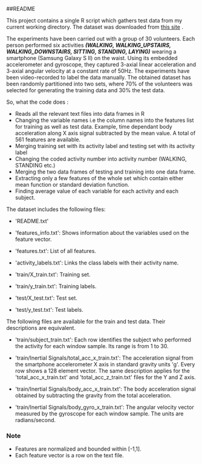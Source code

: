 ##README

This project contains a single R script which gathers test data from my current working directory. The dataset was downloaded from [this site](http://archive.ics.uci.edu/ml/datasets/Human+Activity+Recognition+Using+Smartphones) .

The experiments have been carried out with a group of 30 volunteers. Each person performed six activities _**(WALKING, WALKING_UPSTAIRS, WALKING_DOWNSTAIRS, SITTING, STANDING, LAYING)**_ wearing a smartphone (Samsung Galaxy S II) on the waist. Using its embedded accelerometer and gyroscope, they captured 3-axial linear acceleration and 3-axial angular velocity at a constant rate of 50Hz. The experiments have been video-recorded to label the data manually. The obtained dataset has been randomly partitioned into two sets, where 70% of the volunteers was selected for generating the training data and 30% the test data.

So, what the code does :
* Reads all the relevant text files into data frames in R
* Changing the variable names i.e the column names into the features list for training as well as test data. Example, time dependant body acceleration along X axis signal subtracted by the mean value. A total of 561 features are available.
*	Merging training set with its activity label and testing set with its activity label
*	Changing the coded activity number into activity number (WALKING, STANDING etc.)
*	Merging the two data frames of testing and training into one data frame.
*	Extracting only a few features of the whole set which contain either mean function or standard deviation function.
*	Finding average value of each variable for each activity and each subject.

The dataset includes the following files:

- 'README.txt'

- 'features_info.txt': Shows information about the variables used on the feature vector.

- 'features.txt': List of all features.

- 'activity_labels.txt': Links the class labels with their activity name.

- 'train/X_train.txt': Training set.

- 'train/y_train.txt': Training labels.

- 'test/X_test.txt': Test set.

- 'test/y_test.txt': Test labels.

The following files are available for the train and test data. Their descriptions are equivalent. 

- 'train/subject_train.txt': Each row identifies the subject who performed the activity for each window sample. Its range is from 1 to 30. 

- 'train/Inertial Signals/total_acc_x_train.txt': The acceleration signal from the smartphone accelerometer X axis in standard gravity units 'g'. Every row shows a 128 element vector. The same description applies for the 'total_acc_x_train.txt' and 'total_acc_z_train.txt' files for the Y and Z axis. 

- 'train/Inertial Signals/body_acc_x_train.txt': The body acceleration signal obtained by subtracting the gravity from the total acceleration. 

- 'train/Inertial Signals/body_gyro_x_train.txt': The angular velocity vector measured by the gyroscope for each window sample. The units are radians/second. 

### Note

- Features are normalized and bounded within [-1,1].
- Each feature vector is a row on the text file.

